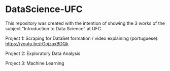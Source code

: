 # DataScience-UFC

This repository was created with the intention of showing the 3 works of the subject "Introduction to Data Science" at UFC. 

Project 1: Scraping for DataSet formation / video explaining (portuguese): https://youtu.be/rGojzaxBDQk 

Project 2: Exploratory Data Analysis 

Project 3: Machine Learning 
